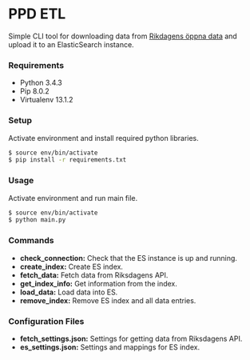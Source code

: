 # PPD ETL

Simple CLI tool for downloading data from [Rikdagens öppna data](http://data.riksdagen.se/) and upload it to an ElasticSearch instance.

### Requirements

* Python 3.4.3
* Pip 8.0.2
* Virtualenv 13.1.2

### Setup

Activate environment and install required python libraries.

```bash
$ source env/bin/activate
$ pip install -r requirements.txt
```

### Usage

Activate environment and run main file.

```bash
$ source env/bin/activate
$ python main.py
```

### Commands

* __check_connection:__ Check that the ES instance is up and running.
* __create_index:__ Create ES index.
* __fetch_data:__ Fetch data from Riksdagens API.
* __get_index_info:__ Get information from the index.
* __load_data:__ Load data into ES.
* __remove_index:__ Remove ES index and all data entries.

### Configuration Files

* __fetch_settings.json:__ Settings for getting data from Riksdagens API.
* __es_settings.json:__ Settings and mappings for ES index.
